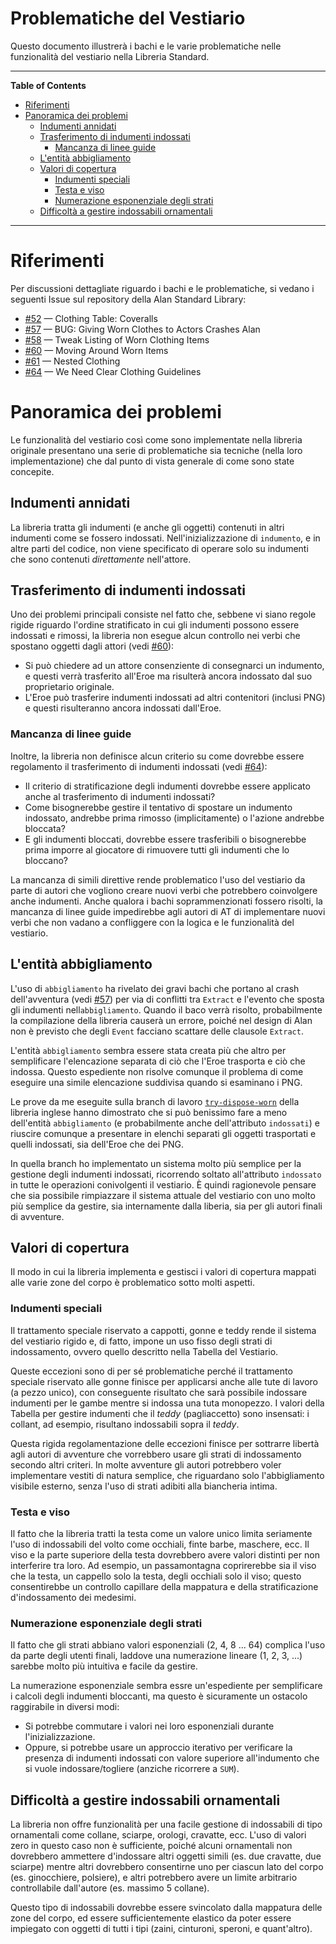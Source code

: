 # Problematiche del Vestiario

Questo documento illustrerà i bachi e le varie problematiche nelle funzionalità del vestiario nella Libreria Standard.


-----

**Table of Contents**

<!-- MarkdownTOC autolink="true" bracket="round" autoanchor="false" lowercase="only_ascii" uri_encoding="true" levels="1,2,3" -->

- [Riferimenti](#riferimenti)
- [Panoramica dei problemi](#panoramica-dei-problemi)
    - [Indumenti annidati](#indumenti-annidati)
    - [Trasferimento di indumenti indossati](#trasferimento-di-indumenti-indossati)
        - [Mancanza di linee guide](#mancanza-di-linee-guide)
    - [L'entità abbigliamento](#lentit%C3%A0-abbigliamento)
    - [Valori di copertura](#valori-di-copertura)
        - [Indumenti speciali](#indumenti-speciali)
        - [Testa e viso](#testa-e-viso)
        - [Numerazione esponenziale degli strati](#numerazione-esponenziale-degli-strati)
    - [Difficoltà a gestire indossabili ornamentali](#difficolt%C3%A0-a-gestire-indossabili-ornamentali)

<!-- /MarkdownTOC -->

-----

# Riferimenti

Per discussioni dettagliate riguardo i bachi e le problematiche, si vedano i seguenti Issue sul repository della Alan Standard Library:

- [#52] — Clothing Table: Coveralls
- [#57] — BUG: Giving Worn Clothes to Actors Crashes Alan
- [#58] — Tweak Listing of Worn Clothing Items
- [#60] — Moving Around Worn Items
- [#61] — Nested Clothing
- [#64] — We Need Clear Clothing Guidelines

# Panoramica dei problemi

Le funzionalità del vestiario così come sono implementate nella libreria originale presentano una serie di problematiche sia tecniche (nella loro implementazione) che dal punto di vista generale di come sono state concepite.

## Indumenti annidati

La libreria tratta gli indumenti (e anche gli oggetti) contenuti in altri indumenti come se fossero indossati. Nell'inizializzazione di `indumento`, e in altre parti del codice, non viene specificato di operare solo su indumenti che sono contenuti _direttamente_ nell'attore. 

## Trasferimento di indumenti indossati

Uno dei problemi principali consiste nel fatto che, sebbene vi siano regole rigide riguardo l'ordine stratificato in cui gli indumenti possono essere indossati e rimossi, la libreria non esegue alcun controllo nei verbi che spostano oggetti dagli attori (vedi [#60]):

- Si può chiedere ad un attore consenziente di consegnarci un indumento, e questi verrà trasferito all'Eroe ma risulterà ancora indossato dal suo proprietario originale.
- L'Eroe può trasferire indumenti indossati ad altri contenitori (inclusi PNG) e questi risulteranno ancora indossati dall'Eroe.

### Mancanza di linee guide

Inoltre, la libreria non definisce alcun criterio su come dovrebbe essere regolamento il trasferimento di indumenti indossati (vedi [#64]):

- Il criterio di stratificazione degli indumenti dovrebbe essere applicato anche al trasferimento di indumenti indossati?
- Come bisognerebbe gestire il tentativo di spostare un indumento indossato, andrebbe prima rimosso (implicitamente) o l'azione andrebbe bloccata?
- E gli indumenti bloccati, dovrebbe essere trasferibili o bisognerebbe prima imporre al giocatore di rimuovere tutti gli indumenti che lo bloccano?

La mancanza di simili direttive rende problematico l'uso del vestiario da parte di autori che vogliono creare nuovi verbi che potrebbero coinvolgere anche indumenti. Anche qualora i bachi soprammenzionati fossero risolti, la mancanza di linee guide impedirebbe agli autori di AT di implementare nuovi verbi che non vadano a confliggere con la logica e le funzionalità del vestiario.

## L'entità abbigliamento

L'uso di `abbigliamento` ha rivelato dei gravi bachi che portano al crash dell'avventura (vedi [#57]) per via di conflitti tra `Extract` e l'evento che sposta gli indumenti nell`abbigliamento`. Quando il baco verrà risolto, probabilmente la compilazione della libreria causerà un errore, poiché nel design di Alan non è previsto che degli `Event` facciano scattare delle clausole `Extract`.

L'entità `abbigliamento` sembra essere stata creata più che altro per semplificare l'elencazione separata di ciò che l'Eroe trasporta e ciò che indossa. Questo espediente non risolve comunque il problema di come eseguire una simile elencazione suddivisa quando si esaminano i PNG.

Le prove da me eseguite sulla branch di lavoro [`try-dispose-worn`][try-dispose-worn] della libreria inglese hanno dimostrato che si può benissimo fare a meno dell'entità `abbigliamento` (e probabilmente anche dell'attributo `indossati`) e riuscire comunque a presentare in elenchi separati gli oggetti trasportati e quelli indossati, sia dell'Eroe che dei PNG.

In quella branch ho implementato un sistema molto più semplice per la gestione degli indumenti indossati, ricorrendo soltato all'attributo `indossato` in tutte le operazioni conivolgenti il vestiario. È quindi ragionevole pensare che sia possibile rimpiazzare il sistema attuale del vestiario con uno molto più semplice da gestire, sia internamente dalla liberia, sia per gli autori finali di avventure.


## Valori di copertura

Il modo in cui la libreria implementa e gestisci i valori di copertura mappati alle varie zone del corpo è problematico sotto molti aspetti.

### Indumenti speciali

Il trattamento speciale riservato a cappotti, gonne e teddy rende il sistema del vestiario rigido e, di fatto, impone un uso fisso degli strati di indossamento, ovvero quello descritto nella Tabella del Vestiario.

Queste eccezioni sono di per sé problematiche perché il trattamento speciale riservato alle gonne finisce per applicarsi anche alle tute di lavoro (a pezzo unico), con conseguente risultato che sarà possibile indossare indumenti per le gambe mentre si indossa una tuta monopezzo. I valori della Tabella per gestire indumenti che il _teddy_ (pagliaccetto) sono insensati: i collant, ad esempio, risultano indossabili sopra il _teddy_.

Questa rigida regolamentazione delle eccezioni finisce per sottrarre libertà agli autori di avventure che vorrebbero usare gli strati di indossamento secondo altri criteri. In molte avventure gli autori potrebbero voler implementare vestiti di natura semplice, che riguardano solo l'abbigliamento visibile esterno, senza l'uso di strati adibiti alla biancheria intima.

### Testa e viso

Il fatto che la libreria tratti la testa come un valore unico limita seriamente l'uso di indossabili del volto come occhiali, finte barbe, maschere, ecc. Il viso e la parte superiore della testa dovrebbero avere valori distinti per non interferire tra loro. Ad esempio, un passamontagna coprirerebbe sia il viso che la testa, un cappello solo la testa, degli occhiali solo il viso; questo consentirebbe un controllo capillare della mappatura e della stratificazione d'indossamento dei medesimi.

### Numerazione esponenziale degli strati

Il fatto che gli strati abbiano valori esponenziali (2, 4, 8 ... 64) complica l'uso da parte degli utenti finali, laddove una numerazione lineare (1, 2, 3, ...) sarebbe molto più intuitiva e facile da gestire.

La numerazione esponenziale sembra essre un'espediente per semplificare i calcoli degli indumenti bloccanti, ma questo è sicuramente un ostacolo raggirabile in diversi modi:

- Si potrebbe commutare i valori nei loro esponenziali durante l'inizializzazione.
- Oppure, si potrebbe usare un approccio iterativo per verificare la presenza di indumenti indossati con valore superiore all'indumento che si vuole indossare/togliere (anziche ricorrere a `SUM`).

## Difficoltà a gestire indossabili ornamentali

La libreria non offre funzionalità per una facile gestione di indossabili di tipo ornamentali come collane, sciarpe, orologi, cravatte, ecc. L'uso di valori zero in questo caso non è sufficiente, poiché alcuni ornamentali non dovrebbero ammettere d'indossare altri oggetti simili (es. due cravatte, due sciarpe) mentre altri dovrebbero consentirne uno per ciascun lato del corpo (es. ginocchiere, polsiere), e altri potrebbero avere un limite arbitrario controllabile dall'autore (es. massimo 5 collane).

Questo tipo di indossabili dovrebbe essere svincolato dalla mappatura delle zone del corpo, ed essere sufficientemente elastico da poter essere impiegato con oggetti di tutti i tipi (zaini, cinturoni, speroni, e quant'altro).

<!-----------------------------------------------------------------------------
                               REFERENCE LINKS                                
------------------------------------------------------------------------------>

[#52]: https://github.com/AnssiR66/AlanStdLib/issues/52
[#57]: https://github.com/AnssiR66/AlanStdLib/issues/57
[#58]: https://github.com/AnssiR66/AlanStdLib/issues/58
[#60]: https://github.com/AnssiR66/AlanStdLib/issues/60
[#61]: https://github.com/AnssiR66/AlanStdLib/issues/61
[#64]: https://github.com/AnssiR66/AlanStdLib/issues/64

[try-dispose-worn]: https://github.com/tajmone/AlanStdLib/tree/try-dispose-worn

<!-- EOF -->